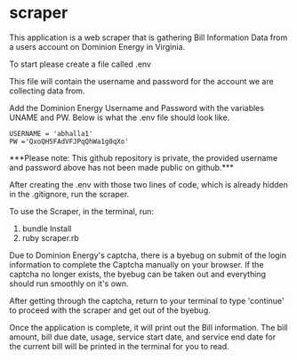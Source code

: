# scraper

This application is a web scraper that is gathering Bill Information Data from a users account on Dominion Energy in Virginia.

To start please create a file called .env

This file will contain the username and password for the account we are collecting data from.

Add the Dominion Energy Username and Password with the variables UNAME and PW. Below is what the .env file should look like.

    USERNAME = 'abhalla1'
    PW ='QxoQH5FAdVFJPqQhWa1g0qXo'

\*\*\*Please note: This github repository is private, the provided username and password above has not been made public on github.\*\*\*

After creating the .env with those two lines of code, which is already hidden in the .gitignore, run the scraper.

To use the Scraper, in the terminal, run:

1.  bundle Install
2.  ruby scraper.rb

Due to Dominion Energy's captcha, there is a byebug on submit of the login information to complete the Captcha manually on your browser. If the captcha no longer exists, the byebug can be taken out and everything should run smoothly on it's own.

After getting through the captcha, return to your terminal to type 'continue' to proceed with the scraper and get out of the byebug.

Once the application is complete, it will print out the Bill information. The bill amount, bill due date, usage, service start date, and service end date for the current bill will be printed in the terminal for you to read.
